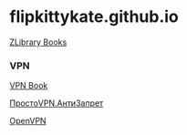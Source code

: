 # flipkittykate.github.io

[ZLibrary Books](https://b-ok.cc "ZLibrary Books")

### VPN

[VPN Book](https://vpnbook.com "VPN Book") 

[ПростоVPN.АнтиЗапрет](https://antizapret.prostovpn.org/ "ПростоVPN.АнтиЗапрет") 

[OpenVPN](https://openvpn.net/community-downloads/ "OpenVPN") 
